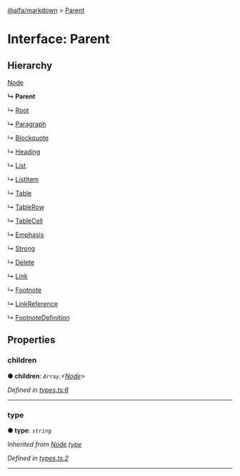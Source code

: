 [@alfa/markdown](../README.md) > [Parent](../interfaces/parent.md)

# Interface: Parent

## Hierarchy

[Node](node.md)

**↳ Parent**

↳ [Root](root.md)

↳ [Paragraph](paragraph.md)

↳ [Blockquote](blockquote.md)

↳ [Heading](heading.md)

↳ [List](list.md)

↳ [ListItem](listitem.md)

↳ [Table](table.md)

↳ [TableRow](tablerow.md)

↳ [TableCell](tablecell.md)

↳ [Emphasis](emphasis.md)

↳ [Strong](strong.md)

↳ [Delete](delete.md)

↳ [Link](link.md)

↳ [Footnote](footnote.md)

↳ [LinkReference](linkreference.md)

↳ [FootnoteDefinition](footnotedefinition.md)

## Properties

<a id="children"></a>

### children

**● children**: _`Array`.<[Node](node.md)>_

_Defined in [types.ts:6](https://github.com/Siteimprove/alfa/blob/master/packages/markdown/src/types.ts#L6)_

---

<a id="type"></a>

### type

**● type**: _`string`_

_Inherited from [Node](node.md).[type](node.md#type)_

_Defined in [types.ts:2](https://github.com/Siteimprove/alfa/blob/master/packages/markdown/src/types.ts#L2)_

---
